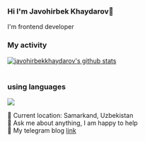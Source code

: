 ### Hi I'm Javohirbek Khaydarov👋

I'm frontend developer <br/>
### My activity 
[![javohirbekkhaydarov's github stats](https://github-readme-stats.vercel.app/api?username=javohirbekkhaydarov)](https://github.com/javohirbekkhaydarov/github-readme-stats) <br/><br/>

### using languages
![](https://github-readme-stats.vercel.app/api/top-langs/?username=javohirbekkhaydarov&show_icons=true&theme=react)

📍   Current location: Samarkand, Uzbekistan  </br>
📝  Ask me about anything, I am happy to help </br>
📨  My telegram blog <a href="https://t.me/javohirbek_frontEnd">link</a>
